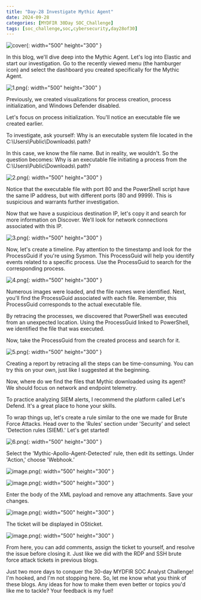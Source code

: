 ```yaml
---
title: "Day-28 Investigate Mythic Agent"
date: 2024-09-28
categories: [MYDFIR 30Day SOC_Challenge]
tags: [soc_challenge,soc,cybersecurity,day28of30]
---
```


![cover](/assets/day-28/day028-cover.png){: width="500" height="300" }

In this blog, we'll dive deep into the Mythic Agent. Let's log into Elastic and start our investigation. Go to the recently viewed menu (the hamburger icon) and select the dashboard you created specifically for the Mythic Agent.

![1.png](/assets/day-28/1.png){: width="500" height="300" }

Previously, we created visualizations for process creation, process initialization, and Windows Defender disabled.

Let's focus on process initialization. You'll notice an executable file we created earlier.

To investigate, ask yourself: Why is an executable system file located in the C:\Users\Public\Downloads\ path?

In this case, we know the file name. But in reality, we wouldn't. So the question becomes: Why is an executable file initiating a process from the C:\Users\Public\Downloads\ path?

![2.png](/assets/day-28/2.png){: width="500" height="300" }

Notice that the executable file with port 80 and the PowerShell script have the same IP address, but with different ports (80 and 9999). This is suspicious and warrants further investigation.

Now that we have a suspicious destination IP, let's copy it and search for more information on Discover. We'll look for network connections associated with this IP.

![3.png](/assets/day-28/3.png){: width="500" height="300" }

Now, let's create a timeline. Pay attention to the timestamp and look for the ProcessGuid if you're using Sysmon. This ProcessGuid will help you identify events related to a specific process. Use the ProcessGuid to search for the corresponding process.

![4.png](/assets/day-28/4.png){: width="500" height="300" }

Numerous images were loaded, and the file names were identified. Next, you'll find the ProcessGuid associated with each file. Remember, this ProcessGuid corresponds to the actual executable file.

By retracing the processes, we discovered that PowerShell was executed from an unexpected location. Using the ProcessGuid linked to PowerShell, we identified the file that was executed.

Now, take the ProcessGuid from the created process and search for it.

![5.png](/assets/day-28/5.png){: width="500" height="300" }

Creating a report by retracing all the steps can be time-consuming. You can try this on your own, just like I suggested at the beginning.

Now, where do we find the files that Mythic downloaded using its agent? We should focus on network and endpoint telemetry.

To practice analyzing SIEM alerts, I recommend the platform called Let's Defend. It's a great place to hone your skills.

To wrap things up, let's create a rule similar to the one we made for Brute Force Attacks. Head over to the 'Rules' section under 'Security' and select 'Detection rules (SIEM).' Let's get started!

![6.png](/assets/day-28/6.png){: width="500" height="300" }

Select the 'Mythic-Apollo-Agent-Detected' rule, then edit its settings. Under 'Action,' choose 'Webhook.’

![image.png](/assets/day-28/7.png){: width="500" height="300" }

![image.png](/assets/day-28/8.png){: width="500" height="300" }

Enter the body of the XML payload and remove any attachments. Save your changes.

![image.png](/assets/day-28/9.png){: width="500" height="300" }

The ticket will be displayed in OSticket.

![image.png](/assets/day-28/10.png){: width="500" height="300" }

From here, you can add comments, assign the ticket to yourself, and resolve the issue before closing it. Just like we did with the RDP and SSH brute force attack tickets in previous blogs.

Just two more days to conquer the 30-day MYDFIR SOC Analyst Challenge! I'm hooked, and I'm not stopping here. So, let me know what you think of these blogs. Any ideas for how to make them even better or topics you'd like me to tackle? Your feedback is my fuel!